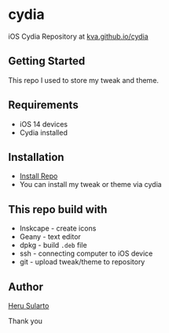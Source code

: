 # cydia
iOS Cydia Repository at [kva.github.io/cydia](kva.github.io/cydia)

## Getting Started
This repo I used to store my tweak and theme. 

## Requirements
- iOS 14 devices
- Cydia installed

## Installation
- [Install Repo](cydia://url/https://cydia.saurik.com/api/share#?source=https%3A%2F%2Fkva.github.io/cydia)
- You can install my tweak or theme via cydia

## This repo build with
- Inskcape - create icons
- Geany - text editor
- dpkg - build `.deb` file
- ssh - connecting computer to iOS device
- git - upload tweak/theme to repository

## Author
[Heru Sularto](http://github.com/kva)

Thank you
